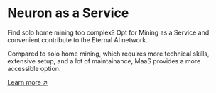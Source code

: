 # Neuron as a Service

Find solo home mining too complex? Opt for Mining as a Service and convenient contribute to the Eternal AI network.

Compared to solo home mining, which requires more technical skills, extensive setup, and a lot of maintainance, MaaS provides a more accessible option.

[Learn more ↗](https://x.com/CryptoEternalAI/status/1790420650341114272)
